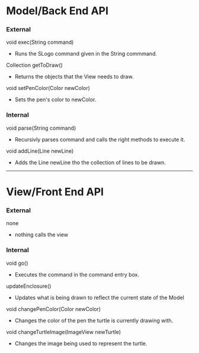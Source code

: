 # Model/Back End API

### External

void exec(String command)
* Runs the SLogo command given in the String commmand.

Collection<Drawable>  getToDraw()
* Returns the objects that the View needs to draw.

void setPenColor(Color newColor)
* Sets the pen's color to newColor.

### Internal

void parse(String command)
* Recursivly parses command and calls the right methods to execute it.

void addLine(Line newLine)
* Adds the Line newLine tho the collection of lines to be drawn.

------

# View/Front End API

### External

none
* nothing calls the view

### Internal

void go()
* Executes the command in the command entry box.

updateEnclosure()
* Updates what is being drawn to reflect the current state of the Model

void changePenColor(Color newColor)
* Changes the color of the pen the turtle is currently drawing with.

void changeTurtleImage(ImageView newTurtle)
* Changes the image being used to represent the turtle.